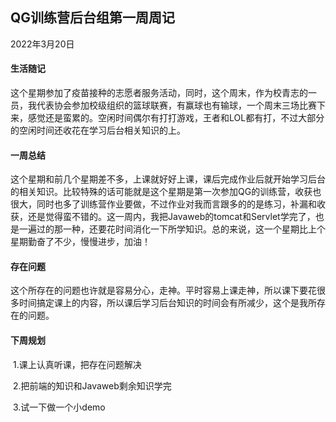 ## QG训练营后台组第一周周记

2022年3月20日

#### 生活随记

​      这个星期参加了疫苗接种的志愿者服务活动，同时，这个周末，作为校青志的一员，我代表协会参加校级组织的篮球联赛，有赢球也有输球，一个周末三场比赛下来，感觉还是蛮累的。空闲时间偶尔有打打游戏，王者和LOL都有打，不过大部分的空闲时间还收花在学习后台相关知识的上。

#### 一周总结

​        这个星期和前几个星期差不多，上课就好好上课，课后完成作业后就开始学习后台的相关知识。比较特殊的话可能就是这个星期是第一次参加QG的训练营，收获也很大，同时也多了训练营作业要做，不过作业对我而言跟多的的是练习，补漏和收获，还是觉得蛮不错的。这一周内，我把Javaweb的tomcat和Servlet学完了，也是一遍过的那一种，还要花时间消化一下所学知识。总的来说，这一个星期比上个星期勤奋了不少，慢慢进步，加油！

#### 存在问题

​		这个所存在的问题也许就是容易分心，走神。平时容易上课走神，所以课下要花很多时间搞定课上的内容，所以课后学习后台知识的时间会有所减少，这个是我所存在的问题。

#### 下周规划

​		1.课上认真听课，把存在问题解决

​		2.把前端的知识和Javaweb剩余知识学完

​		3.试一下做一个小demo